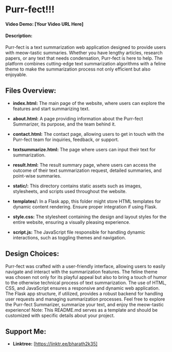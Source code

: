 # Purr-fect!!!

#### Video Demo: [Your Video URL Here]

#### Description:
Purr-fect is a text summarization web application designed to provide users with meow-tastic summaries. Whether you have lengthy articles, research papers, or any text that needs condensation, Purr-fect is here to help. The platform combines cutting-edge text summarization algorithms with a feline theme to make the summarization process not only efficient but also enjoyable.

## Files Overview:

- **index.html:** The main page of the website, where users can explore the features and start summarizing text.

- **about.html:** A page providing information about the Purr-fect Summarizer, its purpose, and the team behind it.

- **contact.html:** The contact page, allowing users to get in touch with the Purr-fect team for inquiries, feedback, or support.

- **textsummarize.html:** The page where users can input their text for summarization.

- **result.html:** The result summary page, where users can access the outcome of their text summarization request, detailed summaries, and point-wise summaries.

- **static/:** This directory contains static assets such as images, stylesheets, and scripts used throughout the website.

- **templates/:** In a Flask app, this folder might store HTML templates for dynamic content rendering. Ensure proper integration if using Flask.

- **style.css:** The stylesheet containing the design and layout styles for the entire website, ensuring a visually pleasing experience.

- **script.js:** The JavaScript file responsible for handling dynamic interactions, such as toggling themes and navigation.

## Design Choices:

Purr-fect was crafted with a user-friendly interface, allowing users to easily navigate and interact with the summarization features. The feline theme was chosen not only for its playful appeal but also to bring a touch of humor to the otherwise technical process of text summarization. The use of HTML, CSS, and JavaScript ensures a responsive and dynamic web application. The Flask app structure, if utilized, provides a robust backend for handling user requests and managing summarization processes. Feel free to explore the Purr-fect Summarizer, summarize your text, and enjoy the meow-tastic experience!
Note: This README.md serves as a template and should be customized with specific details about your project.

## Support Me:

- **Linktree:** [https://linktr.ee/bharath2k35]

